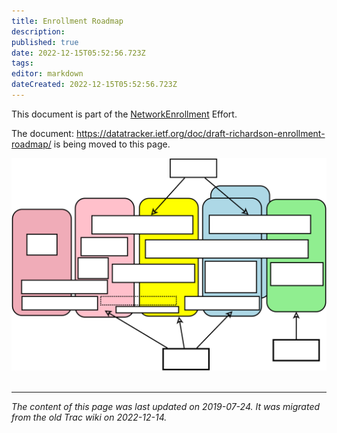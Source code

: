 ```yaml
---
title: Enrollment Roadmap
description: 
published: true
date: 2022-12-15T05:52:56.723Z
tags: 
editor: markdown
dateCreated: 2022-12-15T05:52:56.723Z
---
```


 This document is part of the [NetworkEnrollment](/group/int/NetworkEnrollment) Effort.

The document: https://datatracker.ietf.org/doc/draft-richardson-enrollment-roadmap/ is being moved to this page. 

![technology-components.svg](/technology-components.svg)
&nbsp;
&nbsp;
&nbsp;

---

*The content of this page was last updated on 2019-07-24. It was migrated from the old Trac wiki on 2022-12-14.*
